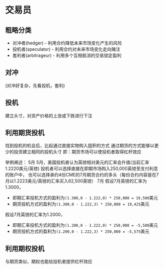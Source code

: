 # 交易员

## 粗略分类
* 对冲者(hedger) - 利用合约降低未来市场变化产生的风险
* 投机者(speculator) - 利用合约对未来市场变化走向赌注
* 套利者(arbitrageur) - 利用多个互相抵消的交易锁定盈利

## 对冲
(对冲好复杂，先看投机，套利)

## 投机
建立头寸，对资产价格的上涨或下跌进行下注

## 利用期货投机
找到投机的机会后，比起通过直接实物购入囤积的方式
通过期货的方式能够以更少的投资建立相同的投机头寸
即：期货市场可以使投机者取得杠杆效应

举例阐述：
5月
5月，美国投机者认为英镑相对美元的汇率会升值(当前汇率1.2220美元/英镑)
投机者可以选择直接在即期市场购入250,000英镑至支付利息的账户中，
也可以选择承约4份CME的7月期货合约的多头（每份合约内容是在7月以1.2223美元/英镑的汇率买入62,500英镑）
7月
假设7月英镑的汇率为1.3000，
* 即期汇率投机方式的盈利为`(1.300,0 - 1.222,0) * 250,000 = 19,500`美元
* 期货投机方式的盈利为`(1.300,0 - 1.222,3) * 250,000 = 19,425`美元

假设7月英镑的汇率为1.2000，
* 即期汇率投机方式的盈利为`(1.200,0 - 1.222,0) * 250,000 = -5,500`美元
* 期货投机方式的盈利为`(1.200,0 - 1.222,3) * 250,000 = -5,575`美元

## 利用期权投机
与期货类似，期权也能给投机者提供杠杆效应

